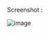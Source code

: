 Screenshot :

![image](https://user-images.githubusercontent.com/10445482/202890304-e1ec1fc9-3d23-4539-938c-790f8319e564.png)
